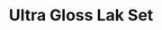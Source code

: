 ---
layout: product
title: "Ultra Gloss Lak Set"
price: "2400" 
desc: "Dvokomponentni ultra sjajni lak"
img_path: "/assets/img/AK9040.webp"
brand: "AK"
available: true
special_offer: true
new: false
soon: false
cat: "070000"
subcat: "070200"
subsubcat: "070201"
sifra: "AK9040"
popular: false
---